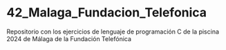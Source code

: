 # 42_Malaga_Fundacion_Telefonica
Repositorio con los ejercicios de lenguaje de programación C de la piscina 2024 de Málaga de la Fundación Telefónica
